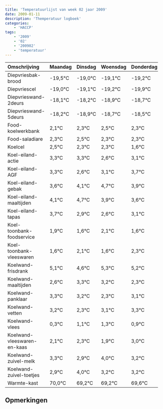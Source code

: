 ```yaml
---
title: 'Temperatuurlijst van week 02 jaar 2009'
date: 2009-01-11
description: 'Themperatuur logboek'
categories:
    - 'HACCP'
tags:
    - '2009'
    - '02'
    - '200902'
    - 'temperatuur'
---
```

|Omschrijving|Maandag|Dinsdag|Woensdag|Donderdag|Vrijdag|Zaterdag|Zondag|
|:---|:---|:---|:---|:---|:---|:---|:---|
|Diepvriesbak-brood|-19,5°C|-19,0°C|-19,1°C|-19,2°C|-19,9°C|-19,7°C|-19,5°C|
|Diepvriescel|-19,0°C|-19,1°C|-19,2°C|-19,9°C|-19,7°C|-19,5°C|-19,7°C|
|Diepvrieswand-2deurs|-18,1°C|-18,2°C|-18,9°C|-18,7°C|-18,5°C|-18,7°C|-18,7°C|
|Diepvrieswand-5deurs|-18,2°C|-18,9°C|-18,7°C|-18,5°C|-18,7°C|-18,7°C|-19,4°C|
|Food-koelwerkbank|2,1°C|2,3°C|2,5°C|2,3°C|2,3°C|1,6°C|2,1°C|
|Food-saladiare|2,3°C|2,5°C|2,3°C|2,3°C|1,6°C|2,1°C|2,7°C|
|Koelcel|2,5°C|2,3°C|2,3°C|1,6°C|2,1°C|2,7°C|1,9°C|
|Koel-eiland-actie|3,3°C|3,3°C|2,6°C|3,1°C|3,7°C|2,9°C|2,6°C|
|Koel-eiland-AGF|3,3°C|2,6°C|3,1°C|3,7°C|2,9°C|2,6°C|3,1°C|
|Koel-eiland-gebak|3,6°C|4,1°C|4,7°C|3,9°C|3,6°C|4,1°C|3,6°C|
|Koel-eiland-maaltijden|4,1°C|4,7°C|3,9°C|3,6°C|4,1°C|3,6°C|4,3°C|
|Koel-eiland-tapas|3,7°C|2,9°C|2,6°C|3,1°C|2,6°C|3,3°C|3,2°C|
|Koel-toonbank-foodservice|1,9°C|1,6°C|2,1°C|1,6°C|2,3°C|2,2°C|1,3°C|
|Koel-toonbank-vleeswaren|1,6°C|2,1°C|1,6°C|2,3°C|2,2°C|1,3°C|2,1°C|
|Koelwand-frisdrank|5,1°C|4,6°C|5,3°C|5,2°C|4,3°C|5,1°C|5,3°C|
|Koelwand-maaltijden|2,6°C|3,3°C|3,2°C|2,3°C|3,1°C|3,3°C|2,9°C|
|Koelwand-panklaar|3,3°C|3,2°C|2,3°C|3,1°C|3,3°C|2,9°C|4,0°C|
|Koelwand-vetten|3,2°C|2,3°C|3,1°C|3,3°C|2,9°C|4,0°C|3,2°C|
|Koelwand-vlees|0,3°C|1,1°C|1,3°C|0,9°C|2,0°C|1,2°C|1,2°C|
|Koelwand-vleeswaren-en-kaas|2,1°C|2,3°C|1,9°C|3,0°C|2,2°C|2,2°C|2,6°C|
|Koelwand-zuivel-melk|3,3°C|2,9°C|4,0°C|3,2°C|3,2°C|3,6°C|3,6°C|
|Koelwand-zuivel-toetjes|2,9°C|4,0°C|3,2°C|3,2°C|3,6°C|3,6°C|3,2°C|
|Warmte-kast|70,0°C|69,2°C|69,2°C|69,6°C|69,6°C|69,2°C|69,7°C|

## Opmerkingen


